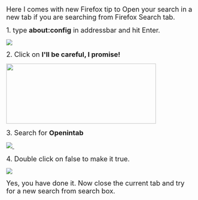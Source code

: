 <span style="font-size: large;">Here I comes with new Firefox tip to Open your search in a new tab if you are searching from Firefox Search tab.</span>

<span style="font-size: large;">  
</span>

<span style="font-size: large;">1. type **about:config** in addressbar and hit Enter.</span>

<span style="font-size: large;">[![](http://1.bp.blogspot.com/-e9nGHU9WYYw/TkuHVa_772I/AAAAAAAABeg/kYNh1F_0gL0/s1600/Screenshot-5.png)](http://1.bp.blogspot.com/-e9nGHU9WYYw/TkuHVa_772I/AAAAAAAABeg/kYNh1F_0gL0/s1600/Screenshot-5.png)</span>

<span style="font-size: large;">  
</span>

<span style="font-size: large;">2. Click on **I'll be careful, I promise!** </span>

<span style="font-size: large;">[<img src="http://2.bp.blogspot.com/-3b9I65QM1cA/TkuMEQrJ8HI/AAAAAAAABek/DsihSHYsP0A/s400/Screenshot-6.png" width="400" height="161" />](http://2.bp.blogspot.com/-3b9I65QM1cA/TkuMEQrJ8HI/AAAAAAAABek/DsihSHYsP0A/s1600/Screenshot-6.png)</span>

<span style="font-size: large;">  
</span>

<span style="font-size: large;">  
</span>

<span style="font-size: large;">3. Search for **Openintab**</span>

<span style="font-size: large;">[![](http://2.bp.blogspot.com/-b5vw4cEIckk/TkuFpAtr0-I/AAAAAAAABeY/HrAO3kTE8Fk/s1600/Screenshot.png) ](http://2.bp.blogspot.com/-b5vw4cEIckk/TkuFpAtr0-I/AAAAAAAABeY/HrAO3kTE8Fk/s1600/Screenshot.png)</span>

<span style="font-size: large;">  
</span>

<span style="font-size: large;">  
</span>

<span style="font-size: large;">4. Double click on false to make it true.</span>

<span style="font-size: large;">[![](http://1.bp.blogspot.com/-eWBRz9Q5WwA/TkuGY7wLicI/AAAAAAAABec/GLWPGx5_EvY/s1600/Screenshot-4.png)](http://1.bp.blogspot.com/-eWBRz9Q5WwA/TkuGY7wLicI/AAAAAAAABec/GLWPGx5_EvY/s1600/Screenshot-4.png)</span>

<span style="font-size: large;">  
</span>

<span style="font-size: large;">Yes, you have done it. Now close the current tab and try for a new search from search box. </span>

<span style="font-size: large;">  
</span>

<span style="font-size: large;">  
</span>
